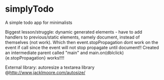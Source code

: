 # simplyTodo
A simple todo app for minimalists

Biggest lesson/struggle: dynamic generated elements - have to add handlers to previous/static elements, namely document, instead of themselves (not work). Which then event.stopPropagation dont work on the event if call since the event will not stop propagate until document!! Created an intermediate parent called "main" and main.on(dblclick) {e.stopPropagation} works!!!!

External library: autoresize a textarea library @http://www.jacklmoore.com/autosize/
    
